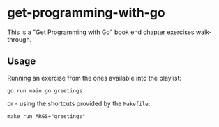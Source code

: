 # get-programming-with-go
This is a "Get Programming with Go" book end chapter exercises walk-through.

## Usage
Running an exercise from the ones available into the playlist:

`go run main.go greetings`

or - using the shortcuts provided by the `Makefile`:

`make run ARGS="greetings"`
